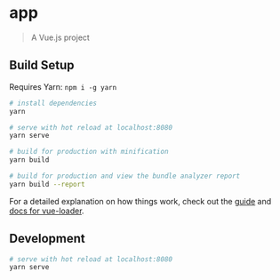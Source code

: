 # app

> A Vue.js project

## Build Setup

Requires Yarn: `npm i -g yarn`

``` bash
# install dependencies
yarn

# serve with hot reload at localhost:8080
yarn serve

# build for production with minification
yarn build

# build for production and view the bundle analyzer report
yarn build --report
```

For a detailed explanation on how things work, check out the [guide](http://vuejs-templates.github.io/webpack/) and [docs for vue-loader](http://vuejs.github.io/vue-loader).


## Development

```bash
# serve with hot reload at localhost:8080
yarn serve
```

